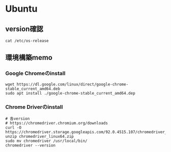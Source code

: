 # Ubuntu

## version確認

```shell
cat /etc/os-release
```

## 環境構築memo

### Google Chromeのinstall

```shell
wget https://dl.google.com/linux/direct/google-chrome-stable_current_amd64.deb
sudo apt install ./google-chrome-stable_current_amd64.dep
```

### Chrome Driverのinstall

```shell
# 各version
# https://chromedriver.chromium.org/downloads
curl -O https://chromedriver.storage.googleapis.com/92.0.4515.107/chromedriver_linux64.zip
unzip chromedriver_linux64.zip
sudo mv chromedriver /usr/local/bin/
chromedriver --version
```
